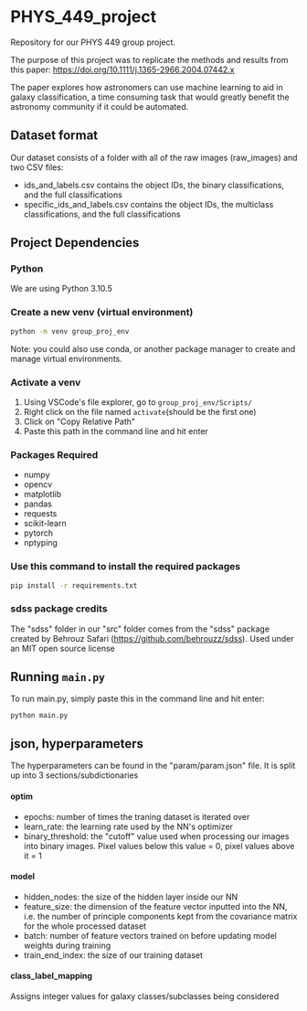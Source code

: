 # PHYS_449_project

Repository for our PHYS 449 group project.

The purpose of this project was to replicate the methods and results from this paper: https://doi.org/10.1111/j.1365-2966.2004.07442.x

The paper explores how astronomers can use machine learning to aid in galaxy classification, a time consuming task that would greatly benefit the astronomy community if it could be automated. 

## Dataset format

Our dataset consists of a folder with all of the raw images (raw_images) and two CSV files:

- ids_and_labels.csv contains the object IDs, the binary classifications, and the full classifications 
- specific_ids_and_labels.csv contains the object IDs, the multiclass classifications, and the full classifications

## Project Dependencies

### Python

We are using Python 3.10.5

### Create a new venv (virtual environment)

```sh
python -m venv group_proj_env
```

Note: you could also use conda, or another package manager to create and manage virtual environments.

### Activate a venv

1. Using VSCode's file explorer, go to `group_proj_env/Scripts/`
2. Right click on the file named `activate`(should be the first one)
3. Click on "Copy Relative Path"
4. Paste this path in the command line and hit enter

### Packages Required

- numpy
- opencv
- matplotlib
- pandas
- requests
- scikit-learn
- pytorch
- nptyping

### Use this command to install the required packages

```sh
pip install -r requirements.txt
```

### sdss package credits
The "sdss" folder in our "src" folder comes from the "sdss" package created by Behrouz Safari (https://github.com/behrouzz/sdss). Used under an MIT open source license 

## Running `main.py`

To run main.py, simply paste this in the command line and hit enter:
```
python main.py
```

## json, hyperparameters

The hyperparameters can be found in the "param/param.json" file. It is split up into 3 sections/subdictionaries

#### optim

- epochs: number of times the traning dataset is iterated over
- learn_rate: the learning rate used by the NN's optimizer
- binary_threshold: the "cutoff" value used when processing our images into binary images. Pixel values below this value = 0, pixel values above it = 1

#### model

- hidden_nodes: the size of the hidden layer inside our NN
- feature_size: the dimension of the feature vector inputted into the NN, i.e. the number of principle components kept from the covariance matrix for the whole processed dataset
- batch: number of feature vectors trained on before updating model weights during training
- train_end_index: the size of our training dataset

#### class_label_mapping

Assigns integer values for galaxy classes/subclasses being considered 
